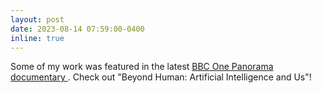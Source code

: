 ```yaml
---
layout: post
date: 2023-08-14 07:59:00-0400
inline: true
---
```


Some of my work was featured in the latest <a href="https://www.bbc.co.uk/programmes/m001ph7q?at_medium=social&at_campaign=Social_Flow&at_link_id=31E9265C-3ABA-11EE-AC4C-3A0479A687CD&at_campaign_type=owned&at_format=video&at_ptr_name=twitter&at_link_type=web_link&at_bbc_team=editorial&at_link_origin=BBCPanorama">BBC One Panorama documentary <i class="fas fa-globe"></i></a>. Check out "Beyond Human: Artificial Intelligence and Us"!